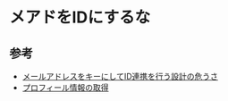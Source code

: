 # メアドをIDにするな

## 参考

- [メールアドレスをキーにしてID連携を行う設計の危うさ](https://sizu.me/ritou/posts/sb41dem2cehd)
- [プロフィール情報の取得](https://developers.google.com/identity/sign-in/web/people?hl=ja)

